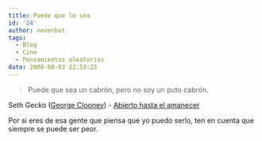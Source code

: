 ```yaml
---
title: Puede que lo sea
id: '24'
author: neverbot
tags:
  - Blog
  - Cine
  - Pensamientos aleatorios
date: 2006-08-03 22:53:23
---
```


> Puede que sea un cabrón, pero no soy un puto cabrón.

Seth Gecko ([George Clooney](http://www.imdb.com/name/nm0000123/)) - [Abierto hasta el amanecer](http://www.imdb.com/title/tt0116367/)

Por si eres de esa gente que piensa que yo puedo serlo, ten en cuenta que siempre se puede ser peor.
